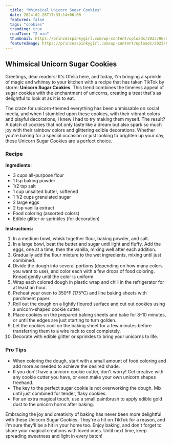 ```yaml
---
  title: "Whimsical Unicorn Sugar Cookies"
  date: 2024-02-26T17:33:14+06:00
  featured: false
  tags: "cookies"
  tranding: true
  readTime: "2 min"
  thumbnail: https://princesspinkygirl.com/wp-content/uploads/2023/06/Unicorn-Sugar-Cookies-27hero.jpg
  featureImage: https://princesspinkygirl.com/wp-content/uploads/2023/06/Unicorn-Sugar-Cookies-27hero.jpg
---
```


## Whimsical Unicorn Sugar Cookies

Greetings, dear readers! It's Ofelia here, and today, I'm bringing a sprinkle of magic and whimsy to your kitchen with a recipe that has taken TikTok by storm: **Unicorn Sugar Cookies**. This trend combines the timeless appeal of sugar cookies with the enchantment of unicorns, creating a treat that's as delightful to look at as it is to eat.

The craze for unicorn-themed everything has been unmissable on social media, and when I stumbled upon these cookies, with their vibrant colors and playful decorations, I knew I had to try making them myself. The result? A batch of cookies that not only taste like a dream but also spark so much joy with their rainbow colors and glittering edible decorations. Whether you're baking for a special occasion or just looking to brighten up your day, these Unicorn Sugar Cookies are a perfect choice.

### Recipe

**Ingredients:**

- 3 cups all-purpose flour
- 1 tsp baking powder
- 1/2 tsp salt
- 1 cup unsalted butter, softened
- 1 1/2 cups granulated sugar
- 2 large eggs
- 2 tsp vanilla extract
- Food coloring (assorted colors)
- Edible glitter or sprinkles (for decoration)

**Instructions:**

1. In a medium bowl, whisk together flour, baking powder, and salt.
2. In a large bowl, beat the butter and sugar until light and fluffy. Add the eggs, one at a time, then the vanilla, mixing well after each addition.
3. Gradually add the flour mixture to the wet ingredients, mixing until just combined.
4. Divide the dough into several portions (depending on how many colors you want to use), and color each with a few drops of food coloring. Knead gently until the color is uniform.
5. Wrap each colored dough in plastic wrap and chill in the refrigerator for at least an hour.
6. Preheat your oven to 350°F (175°C) and line baking sheets with parchment paper.
7. Roll out the dough on a lightly floured surface and cut out cookies using a unicorn-shaped cookie cutter.
8. Place cookies on the prepared baking sheets and bake for 8-10 minutes, or until the edges are just starting to turn golden.
9. Let the cookies cool on the baking sheet for a few minutes before transferring them to a wire rack to cool completely.
10. Decorate with edible glitter or sprinkles to bring your unicorns to life.

### Pro Tips

- When coloring the dough, start with a small amount of food coloring and add more as needed to achieve the desired shade.
- If you don't have a unicorn cookie cutter, don't worry! Get creative with any cookie cutter you have, or even make your own unicorn shapes freehand.
- The key to the perfect sugar cookie is not overworking the dough. Mix until just combined for tender, flaky cookies.
- For an extra magical touch, use a small paintbrush to apply edible gold dust to the unicorn horns after baking.

Embracing the joy and creativity of baking has never been more delightful with these Unicorn Sugar Cookies. They're a hit on TikTok for a reason, and I'm sure they'll be a hit in your home too. Enjoy baking, and don't forget to share your magical creations with loved ones. Until next time, keep spreading sweetness and light in every batch!
